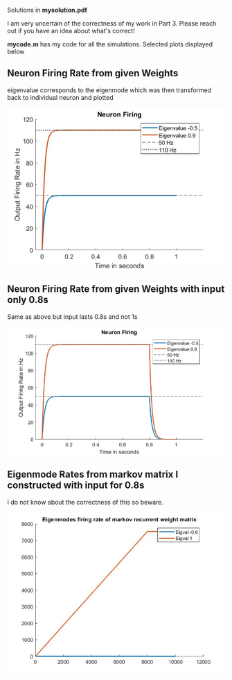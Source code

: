 Solutions in **mysolution.pdf** 

I am very uncertain of the correctness of my work in Part 3. Please reach out if you have an idea about what's correct!

**mycode.m** has my code for all the simulations. 
Selected plots displayed below

## Neuron Firing Rate from given Weights

eigenvalue corresponds to the eigenmode which was then transformed back to individual neuron and plotted

<img src="./images/neuron_given.jpg" width=500>

## Neuron Firing Rate from given Weights with input only 0.8s

Same as above but input lasts 0.8s and not 1s

<img src="./images/neuron_given_0.8s.jpg" width=500>


## Eigenmode Rates from markov matrix I constructed with input for 0.8s

I do not know about the correctness of this so beware. 

<img src="./images/eigen_markov.jpg" width=500>
